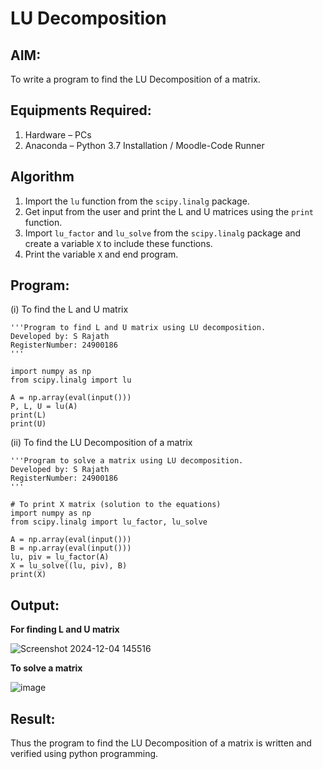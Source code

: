 # LU Decomposition 

## AIM:
To write a program to find the LU Decomposition of a matrix.

## Equipments Required:
1. Hardware – PCs
2. Anaconda – Python 3.7 Installation / Moodle-Code Runner

## Algorithm
1. Import the `lu` function from the `scipy.linalg` package.
2. Get input from the user and print the L and U matrices using the `print` function.
3. Import `lu_factor` and `lu_solve` from the `scipy.linalg` package and create a variable `X` to include these functions.
4. Print the variable `X` and end program.

## Program:
(i) To find the L and U matrix
```
'''Program to find L and U matrix using LU decomposition.
Developed by: S Rajath
RegisterNumber: 24900186
'''

import numpy as np
from scipy.linalg import lu

A = np.array(eval(input()))
P, L, U = lu(A)
print(L)
print(U) 
```
(ii) To find the LU Decomposition of a matrix
```
'''Program to solve a matrix using LU decomposition.
Developed by: S Rajath
RegisterNumber: 24900186
'''

# To print X matrix (solution to the equations)
import numpy as np
from scipy.linalg import lu_factor, lu_solve

A = np.array(eval(input()))
B = np.array(eval(input()))
lu, piv = lu_factor(A)
X = lu_solve((lu, piv), B)
print(X)
```

## Output:
**For finding L and U matrix**

![Screenshot 2024-12-04 145516](https://github.com/user-attachments/assets/4164cd04-7019-4d72-ad27-e73ecdfd2c01)

**To solve a matrix**

![image](https://github.com/user-attachments/assets/bbe6b488-02bb-4221-9ddb-f801169b4844)

## Result:
Thus the program to find the LU Decomposition of a matrix is written and verified using python programming.

